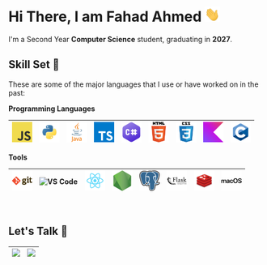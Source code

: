 
<h1>Hi There, I am Fahad Ahmed <img  src="https://raw.githubusercontent.com/ABSphreak/ABSphreak/master/gifs/Hi.gif" width="30px"></h1>

I'm a Second Year **Computer Science** student, graduating in **2027**.

## Skill Set :muscle:

These are some of the major languages that I use or have worked on in the past:

**Programming Languages**

<img title="JavaScript" alt="JavaScript" width="40px" src="https://raw.githubusercontent.com/github/explore/master/topics/javascript/javascript.png"> | <img title="Python" alt="Python" width="40px" src="https://raw.githubusercontent.com/github/explore/master/topics/python/python.png" /> | <img title="Java" alt="Java" width="40px" src="https://raw.githubusercontent.com/github/explore/master/topics/java/java.png"> | <img title="TypeScript" alt="TypeScript" width="40px" src="https://raw.githubusercontent.com/github/explore/master/topics/typescript/typescript.png"> | <img title="C#" alt="C#" width="40px" src="https://raw.githubusercontent.com/github/explore/master/topics/csharp/csharp.png"> | <img title="HTML" alt="HTML" width="40px" src="https://raw.githubusercontent.com/github/explore/master/topics/html/html.png"> | <img title="CSS" alt="CSS" width="40px" src="https://raw.githubusercontent.com/github/explore/master/topics/css/css.png"> | <img title="Kotlin" alt="Kotlin" width="40px" src="https://raw.githubusercontent.com/github/explore/master/topics/kotlin/kotlin.png"> | <img title="C" alt="C" width="40px" src="https://raw.githubusercontent.com/github/explore/master/topics/c/c.png">
|--|--|--|--|--|--|--|--|--|

**Tools**

<img title="git" alt="git" width="40px" src="https://raw.githubusercontent.com/github/explore/master/topics/git/git.png"> | <img title="VS Code" alt="VS Code" width="40px" src="https://img.icons8.com/fluent/48/000000/visual-studio-code-2019.png"> | <img title="React" alt="React" width="40px" src="https://raw.githubusercontent.com/github/explore/master/topics/react/react.png"> | <img title="Node.js" alt="Node.js" width="40px" src="https://raw.githubusercontent.com/github/explore/master/topics/nodejs/nodejs.png"> | <img title="PostgreSQL" alt="PostgreSQL" width="40px" src="https://raw.githubusercontent.com/github/explore/master/topics/postgresql/postgresql.png"> | <img title="Flask" alt="Flask" width="40px" src="https://raw.githubusercontent.com/github/explore/master/topics/flask/flask.png"> | <img title="redis" alt="redis" width="40px" src="https://raw.githubusercontent.com/github/explore/master/topics/redis/redis.png"> | <img title="Mac" alt="Mac" width="40px" src="https://raw.githubusercontent.com/github/explore/master/topics/macos/macos.png">
|--|--|--|--|--|--|--|--|
<br>

## Let's Talk :handshake:

<a href="https://www.linkedin.com/in/"><img src="https://cdn2.iconfinder.com/data/icons/social-media-2285/512/1_Linkedin_unofficial_colored_svg-128.png" width="40"></a>|<a href="mailto:EMAIL@gmail.com"><img src="https://user-images.githubusercontent.com/86669668/171339003-ef5b5c96-eac8-478c-a9cc-318ca9477fce.gif" width="40"></a>
|--|--|
